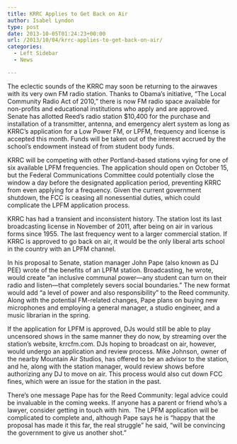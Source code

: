 ```yaml
---
title: KRRC Applies to Get Back on Air
author: Isabel Lyndon
type: post
date: 2013-10-05T01:24:23+00:00
url: /2013/10/04/krrc-applies-to-get-back-on-air/
categories:
  - Left Sidebar
  - News

---
```

The eclectic sounds of the KRRC may soon be returning to the airwaves with its very own FM radio station. Thanks to Obama’s initiative, “The Local Community Radio Act of 2010,” there is now FM radio space available for non-profits and educational institutions who apply and are approved. Senate has allotted Reed’s radio station $10,400 for the purchase and installation of a transmitter, antenna, and emergency alert system as long as KRRC’s application for a Low Power FM, or LPFM, frequency and license is accepted this month. Funds will be taken out of the interest accrued by the school’s endowment instead of from student body funds.

KRRC will be competing with other Portland-based stations vying for one of six available LPFM frequencies. The application should open on October 15, but the Federal Communications Committee could potentially close the window a day before the designated application period, preventing KRRC from even applying for a frequency. Given the current government shutdown, the FCC is ceasing all nonessential duties, which could complicate the LPFM application process.

KRRC has had a transient and inconsistent history. The station lost its last broadcasting license in November of 2011, after being on air in various forms since 1955. The last frequency went to a larger commercial station. If KRRC is approved to go back on air, it would be the only liberal arts school in the country with an LPFM channel.

In his proposal to Senate, station manager John Pape (also known as DJ PEE) wrote of the benefits of an LPFM station. Broadcasting, he wrote, would create “an inclusive communal power—any student can turn on their radio and listen—that completely severs social boundaries.” The new format would add “a level of power and also responsibility” to the Reed community. Along with the potential FM-related changes, Pape plans on buying new microphones and employing a general manager, a studio engineer, and a music librarian in the spring.

If the application for LPFM is approved, DJs would still be able to play uncensored shows in the same manner they do now, by streaming over the station’s website, krrcfm.com. DJs hoping to broadcast on air, however, would undergo an application and review process. Mike Johnson, owner of the nearby Mountain Air Studios, has offered to be an advisor to the station, and he, along with the station manager, would review shows before authorizing any DJ to move on air. This process would also cut down FCC fines, which were an issue for the station in the past.

There’s one message Pape has for the Reed Community: legal advice could be invaluable in the coming weeks. If anyone has a parent or friend who’s a lawyer, consider getting in touch with him.  The LPFM application will be complicated to complete and, although Pape says he is “happy that the proposal has made it this far, the real struggle” he said, “will be convincing the government to give us another shot.”